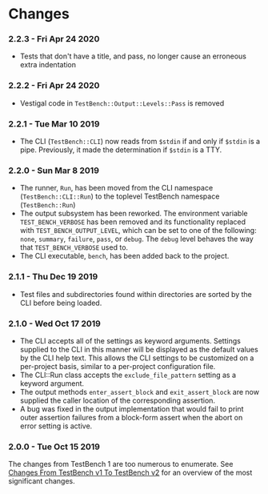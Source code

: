 Changes
=======

### 2.2.3 - Fri Apr 24 2020

* Tests that don't have a title, and pass, no longer cause an erroneous extra indentation

### 2.2.2 - Fri Apr 24 2020

* Vestigal code in `TestBench::Output::Levels::Pass` is removed

### 2.2.1 - Tue Mar 10 2019

* The CLI (`TestBench::CLI`) now reads from `$stdin` if and only if `$stdin` is a pipe. Previously, it made the determination if `$stdin` is a TTY.

### 2.2.0 - Sun Mar 8 2019

* The runner, `Run`, has been moved from the CLI namespace (`TestBench::CLI::Run`) to the toplevel TestBench namespace (`TestBench::Run`)
* The output subsystem has been reworked. The environment variable `TEST_BENCH_VERBOSE` has been removed and its functionality replaced with `TEST_BENCH_OUTPUT_LEVEL`, which can be set to one of the following: `none`, `summary`, `failure`, `pass`, or `debug`. The `debug` level behaves the way that `TEST_BENCH_VERBOSE` used to.
* The CLI executable, `bench`, has been added back to the project.

### 2.1.1 - Thu Dec 19 2019

* Test files and subdirectories found within directories are sorted by the CLI before being loaded.

### 2.1.0 - Wed Oct 17 2019

* The CLI accepts all of the settings as keyword arguments. Settings supplied to the CLI in this manner will be displayed as the default values by the CLI help text. This allows the CLI settings to be customized on a per-project basis, similar to a per-project configuration file.
* The CLI::Run class accepts the `exclude_file_pattern` setting as a keyword argument.
* The output methods `enter_assert_block` and `exit_assert_block` are now supplied the caller location of the corresponding assertion.
* A bug was fixed in the output implementation that would fail to print outer assertion failures from a block-form assert when the abort on error setting is active.

### 2.0.0 - Tue Oct 15 2019

The changes from TestBench 1 are too numerous to enumerate. See [Changes From TestBench v1 To TestBench v2] for an overview of the most significant changes.

[Changes From TestBench v1 To TestBench v2]: doc/Changes-From-TestBench-1-To-TestBench-2.md
